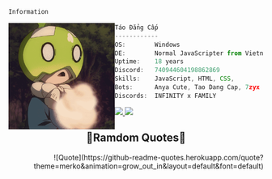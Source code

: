 ```bash
Information
```

<img src="Tao.gif" align="left" width=210>

```ts
Táo Đẳng Cấp
------------
OS:        Windows
DE:        Normal JavaScripter from Vietnam
Uptime:    18 years
Discord:   740944604198862869
Skills:    JavaScript, HTML, CSS,
Bots:      Anya Cute, Tao Dang Cap, 7zyx
Discords:  INFINITY x FAMILY
```

<p align="left">
  <a href="https://discord.com/users/740944604198862869">
    <img src="https://discord.c99.nl/widget/theme-4/740944604198862869.png"/>
  </a>
  <a href="https://discord.com/users/740944604198862869">
    <img src="https://discord.c99.nl/widget/theme-1/740944604198862869.png"/>
  </a>
</p>
<h2 align="center">📄Ramdom Quotes📄</h2>
<div align="right">
![Quote](https://github-readme-quotes.herokuapp.com/quote?theme=merko&animation=grow_out_in&layout=default&font=default)
<div>

